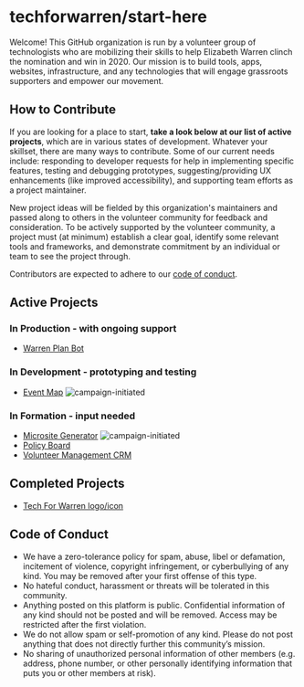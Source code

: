# techforwarren/start-here

Welcome! This GitHub organization is run by a volunteer group of technologists who are mobilizing their skills to help Elizabeth Warren clinch the nomination and win in 2020. Our mission is to build tools, apps, websites, infrastructure, and any technologies that will engage grassroots supporters and empower our movement.


## How to Contribute

If you are looking for a place to start, **take a look below at our list of active projects**, which are in various states of development. Whatever your skillset, there are many ways to contribute. Some of our current needs include: responding to developer requests for help in implementing specific features, testing and debugging prototypes, suggesting/providing UX enhancements (like improved accessibility), and supporting team efforts as a project maintainer.

New project ideas will be fielded by this organization's maintainers and passed along to others in the volunteer community for feedback and consideration. To be actively supported by the volunteer community, a project must (at minimum) establish a clear goal, identify some relevant tools and frameworks, and demonstrate commitment by an individual or team to see the project through.

Contributors are expected to adhere to our [code of conduct](#code-of-conduct).


## Active Projects

### In Production - with ongoing support

- [Warren Plan Bot](https://github.com/techforwarren/warren-plan-bot)


### In Development - prototyping and testing

- [Event Map](https://github.com/techforwarren/eventmap) ![campaign-initiated](https://img.shields.io/badge/-campaign--initiated-brightgreen)


### In Formation - input needed

- [Microsite Generator](https://github.com/techforwarren/idea-board/issues/3) ![campaign-initiated](https://img.shields.io/badge/-campaign--initiated-brightgreen)
- [Policy Board](https://github.com/techforwarren/idea-board/issues/4)
- [Volunteer Management CRM](https://github.com/techforwarren/start-here/issues/12)


## Completed Projects

- [Tech For Warren logo/icon](https://github.com/techforwarren/design-assets/tree/master/icon)


## Code of Conduct

- We have a zero-tolerance policy for spam, abuse, libel or defamation, incitement of violence, copyright infringement, or cyberbullying of any kind. You may be removed after your first offense of this type.
- No hateful conduct, harassment or threats will be tolerated in this community.
- Anything posted on this platform is public. Confidential information of any kind should not be posted and will be removed. Access may be restricted after the first violation.
- We do not allow spam or self-promotion of any kind. Please do not post anything that does not directly further this community’s mission.
- No sharing of unauthorized personal information of other members (e.g. address, phone number, or other personally identifying information that puts you or other members at risk).
